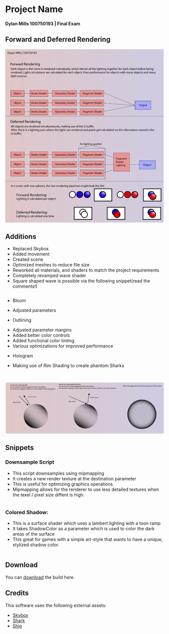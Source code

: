 
# Project Name
 
 #### Dylan Mills 100750193 | Final Exam

 ## Forward and Deferred Rendering
![Rendering](https://raw.githubusercontent.com/DylanMills/Jaws/main/Images/RenderingDiagram.png)

## Additions


* Replaced Skybox
* Added movement
* Created scene
* Optimized meshes to reduce file size
* Reworked all materials, and shaders to match the project requirements
* Completely revamped wave shader
* Square shaped wave is possible via the following snippet(read the comments!)
```   

```
        
* Bloom
-  Adjusted parameters
* Outlining
-  Adjusted parameter margins
-  Added better color controls
-  Added functional color tinting
-  Various optimizations for improved performance
* Hologram
- Making use of Rim Shading to create phantom Sharks
```     
            
```
![Rendering](https://raw.githubusercontent.com/DylanMills/Jaws/main/Images/RimDiagram.png)

## Snippets
### Downsample Script
* This script downsamples using mipmapping
* It creates a new render texture at the destination parameter
* This is useful for optimizing graphics operations.
* Mipmapping allows for the renderer to use less detailed textures when the texel / pixel size diffent is high.
```

```
### Colored Shadow:
* This is a surface shader which uses a lambert lighting with a toon ramp
* It takes ShadowColor as a parameter which is used to color the dark areas of the surface
* This great for games with a simple art-style that wants to have a unique, stylized shadow color. 

```

  ```
## Download

You can [download](https://github.com/DylanMills/Jaws/releases/tag/release) the build here.


## Credits

This software uses the following external assets:

- [Skybox](https://assetstore.unity.com/packages/2d/textures-materials/sky/skybox-series-free-103633)
- [Shark](https://www.cgtrader.com/items/24982/download-page)
- [Ship](https://www.cgtrader.com/items/2712314/download-page)